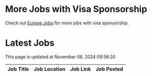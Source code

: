 # More Jobs with Visa Sponsorship

Check out [Europe Jobs](https://github.com/sureshparimi/europejobs#latest-jobs) for more jobs with visa sponsorship.

# Latest Jobs

This page is updated at November 06, 2024 09:56:20

| Job Title | Job Location | Job Link | Job Posted |
| --- | --- | --- | --- |
